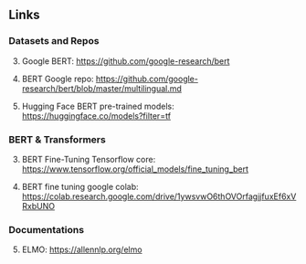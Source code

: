 
## Links

### Datasets and Repos

3. Google BERT: https://github.com/google-research/bert

7. BERT Google repo: https://github.com/google-research/bert/blob/master/multilingual.md

11. Hugging Face BERT pre-trained models: https://huggingface.co/models?filter=tf


### BERT & Transformers

3. BERT Fine-Tuning Tensorflow core: https://www.tensorflow.org/official_models/fine_tuning_bert

5. BERT fine tuning google colab: https://colab.research.google.com/drive/1ywsvwO6thOVOrfagjjfuxEf6xVRxbUNO

 
### Documentations

5. ELMO: https://allennlp.org/elmo
